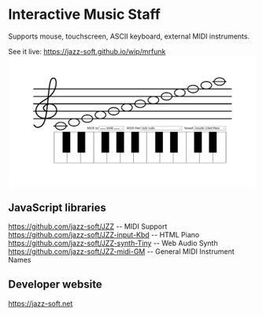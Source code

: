 # Interactive Music Staff

Supports mouse, touchscreen, ASCII keyboard, external MIDI instruments.

See it live: https://jazz-soft.github.io/wip/mrfunk
[![Interactive Music Staff](staff-1200-630.png)](https://jazz-soft.github.io/wip/mrfunk)

## JavaScript libraries
https://github.com/jazz-soft/JZZ -- MIDI Support  
https://github.com/jazz-soft/JZZ-input-Kbd -- HTML Piano  
https://github.com/jazz-soft/JZZ-synth-Tiny -- Web Audio Synth  
https://github.com/jazz-soft/JZZ-midi-GM -- General MIDI Instrument Names  

## Developer website
https://jazz-soft.net

